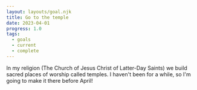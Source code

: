 ```yaml
---
layout: layouts/goal.njk
title: Go to the temple
date: 2023-04-01
progress: 1.0
tags: 
  - goals
  - current
  - complete
---
```


In my religion (The Church of Jesus Christ of Latter-Day Saints) we build sacred places of worship called temples. I haven't been for a while, so I'm going to make it there before April! 

